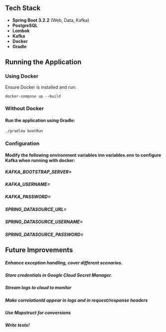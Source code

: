 ## Tech Stack
- **Spring Boot 3.2.2** (Web, Data, Kafka)
- **PostgreSQL**
- **Lombok**
- **Kafka**
- **Docker**
- **Gradle**

## Running the Application
### Using Docker
Ensure Docker is installed and run:

```docker-compose up --build ```

### Without Docker
#### Run the application using Gradle:

```./gradlew bootRun```

### Configuration

#### Modify the following environment variables inn variables.env to configure Kafka when running with docker:

##### KAFKA_BOOTSTRAP_SERVER=<Kafka Bootstrap Server>
##### KAFKA_USERNAME=<Kafka Username>
##### KAFKA_PASSWORD=<Kafka Password>
##### SPRING_DATASOURCE_URL=<Database URL>
##### SPRING_DATASOURCE_USERNAME=<Database Username>
##### SPRING_DATASOURCE_PASSWORD=<Database Password>


## Future Improvements
##### Enhance exception handling, cover different scenarios.
##### Store credentials in Google Cloud Secret Manager.
##### Stream logs to cloud to monitor
##### Make correlationId appear in logs and in request/response headers
##### Use Mapstruct for conversions
##### Write tests!
